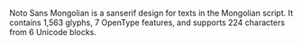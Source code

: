 Noto Sans Mongolian is a sanserif design for texts in the Mongolian script. It contains 1,563 glyphs, 7 OpenType features, and supports 224 characters from 6 Unicode blocks.